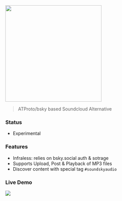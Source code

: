<img src="https://github.com/user-attachments/assets/3cc1d361-7fdb-43c9-a90e-b4e81f93d754" width=300 >

> ATProto/bsky based Soundcloud Alternative
### Status
- Experimental

### Features
- Infraless: relies on bsky.social auth & sotrage
- Supports Upload, Post & Playback of MP3 files
- Discover content with special tag `#soundskyaudio`

### Live Demo
<a href="https://soundsky.glitch.me">
<img src="https://github.com/user-attachments/assets/ddf26b8a-0371-4aca-b532-2141d92063ed">
</a>

